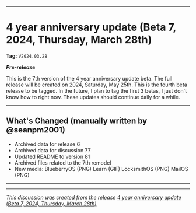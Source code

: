 ***

# 4 year anniversary update (Beta 7, 2024, Thursday, March 28th)

**Tag:** `V2024.03.28`

***Pre-release***

This is the 7th version of the 4 year anniversary update beta. The full release will be created on 2024, Saturday, May 25th. This is the fourth beta release to be tagged. In the future, I plan to tag the first 3 betas, I just don't know how to right now. These updates should continue daily for a while.

---

## What's Changed (manually written by @seanpm2001)

- Archived data for release 6
- Archived data for discussion 77
- Updated README to version 81
- Archived files related to the 7th remodel
- New media: BlueberryOS (PNG) Learn (GIF) LocksmithOS (PNG) MailOS (PNG)

***


<hr /><em>This discussion was created from the release <a href='https://github.com/seanpm2001/seanpm2001/releases/tag/V2024.03.28'>4 year anniversary update (Beta 7, 2024, Thursday, March 28th)</a>.</em>

